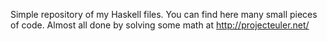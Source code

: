 Simple repository of my Haskell files.
You can find here many small pieces of code. Almost all done by solving some math at http://projecteuler.net/
